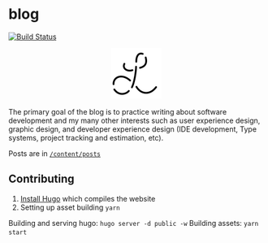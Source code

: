 # blog
[![Build Status](https://travis-ci.org/colelawrence/colelawrence.com.svg?branch=master)](https://travis-ci.org/colelawrence/colelawrence.com)

<p align="center">
  <a href="https://colelawrence.com"><img src="./static/images/brand/Macaroni.svg" height="100" width="100"></a>
</p>


The primary goal of the blog is to practice writing about software development and my many other interests such as user experience design, graphic design, and developer experience design (IDE development, Type systems, project tracking and estimation, etc).

Posts are in [`/content/posts`](./content/posts)

## Contributing

 1. [Install Hugo](https://gohugo.io/getting-started/installing/) which compiles the website
 2. Setting up asset building `yarn`

Building and serving hugo: `hugo server -d public -w`
Building assets: `yarn start`
